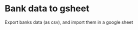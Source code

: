 Bank data to gsheet
===================

Export banks data (as csv), and import them in a google sheet

